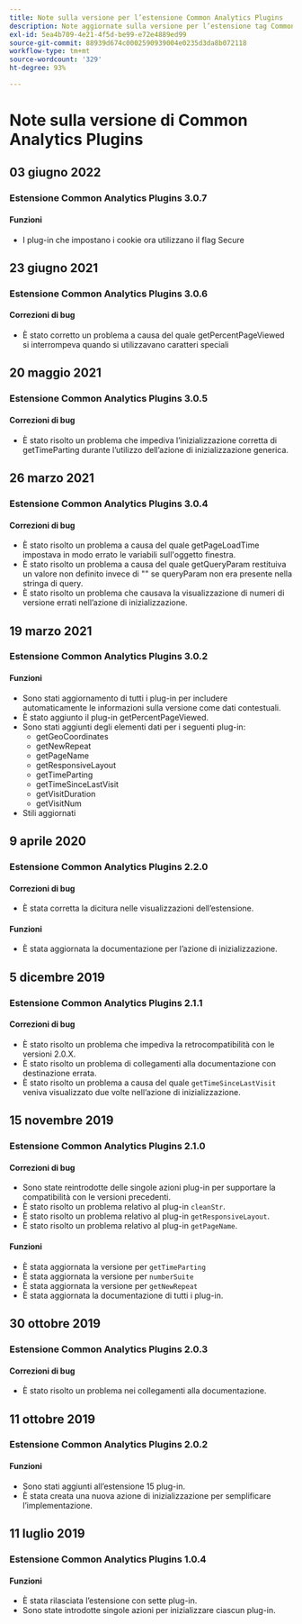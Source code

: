 ```yaml
---
title: Note sulla versione per l’estensione Common Analytics Plugins
description: Note aggiornate sulla versione per l’estensione tag Common Analytics Plugins in Adobe Experience Platform.
exl-id: 5ea4b709-4e21-4f5d-be99-e72e4889ed99
source-git-commit: 88939d674c0002590939004e0235d3da8b072118
workflow-type: tm+mt
source-wordcount: '329'
ht-degree: 93%

---
```


# Note sulla versione di Common Analytics Plugins

## 03 giugno 2022

### Estensione Common Analytics Plugins 3.0.7

#### Funzioni

* I plug-in che impostano i cookie ora utilizzano il flag Secure

## 23 giugno 2021

### Estensione Common Analytics Plugins 3.0.6

#### Correzioni di bug

* È stato corretto un problema a causa del quale getPercentPageViewed si interrompeva quando si utilizzavano caratteri speciali

## 20 maggio 2021

### Estensione Common Analytics Plugins 3.0.5

#### Correzioni di bug

* È stato risolto un problema che impediva l’inizializzazione corretta di getTimeParting durante l’utilizzo dell’azione di inizializzazione generica.

## 26 marzo 2021

### Estensione Common Analytics Plugins 3.0.4

#### Correzioni di bug

* È stato risolto un problema a causa del quale getPageLoadTime impostava in modo errato le variabili sull&#39;oggetto finestra.
* È stato risolto un problema a causa del quale getQueryParam restituiva un valore non definito invece di &quot;&quot; se queryParam non era presente nella stringa di query.
* È stato risolto un problema che causava la visualizzazione di numeri di versione errati nell’azione di inizializzazione.

## 19 marzo 2021

### Estensione Common Analytics Plugins 3.0.2

#### Funzioni

* Sono stati aggiornamento di tutti i plug-in per includere automaticamente le informazioni sulla versione come dati contestuali.
* È stato aggiunto il plug-in getPercentPageViewed.
* Sono stati aggiunti degli elementi dati per i seguenti plug-in:
   * getGeoCoordinates
   * getNewRepeat
   * getPageName
   * getResponsiveLayout
   * getTimeParting
   * getTimeSinceLastVisit
   * getVisitDuration
   * getVisitNum
* Stili aggiornati

## 9 aprile 2020

### Estensione Common Analytics Plugins 2.2.0

#### Correzioni di bug

* È stata corretta la dicitura nelle visualizzazioni dell’estensione.

#### Funzioni

* È stata aggiornata la documentazione per l’azione di inizializzazione.

## 5 dicembre 2019

### Estensione Common Analytics Plugins 2.1.1

#### Correzioni di bug

* È stato risolto un problema che impediva la retrocompatibilità con le versioni 2.0.X.
* È stato risolto un problema di collegamenti alla documentazione con destinazione errata.
* È stato risolto un problema a causa del quale `getTimeSinceLastVisit` veniva visualizzato due volte nell’azione di inizializzazione.

## 15 novembre 2019

### Estensione Common Analytics Plugins 2.1.0

#### Correzioni di bug

* Sono state reintrodotte delle singole azioni plug-in per supportare la compatibilità con le versioni precedenti.
* È stato risolto un problema relativo al plug-in `cleanStr`.
* È stato risolto un problema relativo al plug-in `getResponsiveLayout`.
* È stato risolto un problema relativo al plug-in `getPageName`.

#### Funzioni

* È stata aggiornata la versione per `getTimeParting`
* È stata aggiornata la versione per `numberSuite`
* È stata aggiornata la versione per `getNewRepeat`
* È stata aggiornata la documentazione di tutti i plug-in.

## 30 ottobre 2019

### Estensione Common Analytics Plugins 2.0.3

#### Correzioni di bug

* È stato risolto un problema nei collegamenti alla documentazione.

## 11 ottobre 2019

### Estensione Common Analytics Plugins 2.0.2

#### Funzioni

* Sono stati aggiunti all’estensione 15 plug-in.
* È stata creata una nuova azione di inizializzazione per semplificare l’implementazione.

## 11 luglio 2019

### Estensione Common Analytics Plugins 1.0.4

#### Funzioni

* È stata rilasciata l’estensione con sette plug-in.
* Sono state introdotte singole azioni per inizializzare ciascun plug-in.
